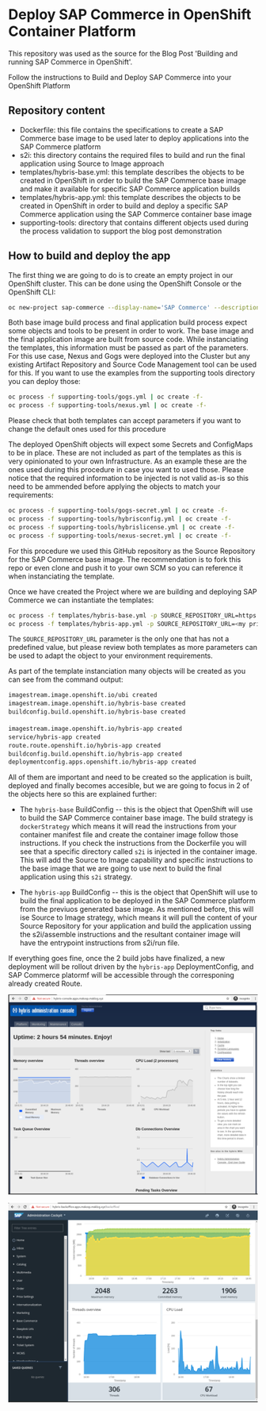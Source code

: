 # Deploy SAP Commerce in OpenShift Container Platform

This repository was used as the source for the Blog Post 'Building and running SAP Commerce in OpenShift'.

Follow the instructions to Build and Deploy SAP Commerce into your OpenShift Platform

## Repository content

- Dockerfile: this file contains the specifications to create a SAP Commerce base image to be used later to deploy applications into the SAP Commerce platform
- s2i: this directory contains the required files to build and run the final application using Source to Image approach
- templates/hybris-base.yml: this template describes the objects to be created in OpenShift in order to build the SAP Commerce base image and make it available for specific SAP Commerce application builds
- templates/hybris-app.yml: this template describes the objects to be created in OpenShift in order to build and deploy a specific SAP Commerce application using the SAP Commerce container base image
- supporting-tools: directory that contains different objects used during the process validation to support the blog post demonstration

## How to build and deploy the app

The first thing we are going to do is to create an empty project in our OpenShift cluster. This can be done using the OpenShift Console or the OpenShift CLI:

```bash
oc new-project sap-commerce --display-name='SAP Commerce' --description='SAP Commerce'
```

Both base image build process and final application build process expect some objects and tools to be present in order to work. The base image and the final application image are built from source code. While instanciating the templates, this information must be passed as part of the parameters. For this use case, Nexus and Gogs were deployed into the Cluster but any existing Artifact Repository and Source Code Management tool can be used for this. If you want to use the examples from the supporting tools directory you can deploy those:

```bash
oc process -f supporting-tools/gogs.yml | oc create -f-
oc process -f supporting-tools/nexus.yml | oc create -f-
```

Please check that both templates can accept parameters if you want to change the default ones used for this procedure

The deployed OpenShift objects will expect some Secrets and ConfigMaps to be in place. These are not included as part of the templates as this is very opinionated to your own Infrastructure. As an example these are the ones used during this procedure in case you want to used those. Please notice that the required information to be injected is not valid as-is so this need to be ammended before applying the objects to match your requirements:

```bash
oc process -f supporting-tools/gogs-secret.yml | oc create -f-
oc process -f supporting-tools/hybrisconfig.yml | oc create -f-
oc process -f supporting-tools/hybrislicense.yml | oc create -f-
oc process -f supporting-tools/nexus-secret.yml | oc create -f-
```

For this procedure we used this GitHub repository as the Source Repository for the SAP Commerce base image. The recommendation is to fork this repo or even clone and push it to your own SCM so you can reference it when instanciating the template.

Once we have created the Project where we are building and deploying SAP Commerce we can instantiate the templates:

```bash
oc process -f templates/hybris-base.yml -p SOURCE_REPOSITORY_URL=https://github.com/redhat-sap/sap-commerce.git | oc create -f-
oc process -f templates/hybris-app.yml -p SOURCE_REPOSITORY_URL=<my private repo for the app> | oc create -f-
```

The `SOURCE_REPOSITORY_URL` parameter is the only one that has not a predefined value, but please review both templates as more parameters can be used to adapt the object to your environment requirements.

As part of the template instanciation many objects will be created as you can see from the command output:

```bash
imagestream.image.openshift.io/ubi created
imagestream.image.openshift.io/hybris-base created
buildconfig.build.openshift.io/hybris-base created

imagestream.image.openshift.io/hybris-app created
service/hybris-app created
route.route.openshift.io/hybris-app created
buildconfig.build.openshift.io/hybris-app created
deploymentconfig.apps.openshift.io/hybris-app created
```

All of them are important and need to be created so the application is built, deployed and finally becomes accesible, but we are going to focus in 2 of the objects here so this are explained further:

- The `hybris-base` BuildConfig -- this is the object that OpenShift will use to build the SAP Commerce container base image. The build strategy is `dockerStrategy` which means it will read the instructions from your container manifest file and create the container image follow those instructions. If you check the instructions from the Dockerfile you will see that a specific directory called `s2i` is injected in the container image. This will add the Source to Image capability and specific instructions to the base image that we are going to use next to build the final application using this `s2i` strategy.

- The `hybris-app` BuildConfig -- this is the object that OpenShift will use to build the final application to be deployed in the SAP Commerce platform from the previuos generated base image. As mentioned before, this will ise Source to Image strategy, which means it will pull the content of your Source Repository for your application and build the application ussing the s2i/assemble instructions and the resultant container image will have the entrypoint instructions from s2i/run file.

If everything goes fine, once the 2 build jobs have finalized, a new deployment will be rollout driven by the `hybris-app` DeploymentConfig, and SAP Commerce platormf will be accessible through the corresponing already created Route.

![Hybris Console](./img/hybris-console.png)

![Hybris Administration Cockpit](./img/hybris-backoffice.png)
